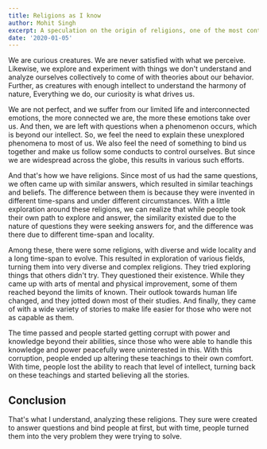 ```yaml
---
title: Religions as I know
author: Mohit Singh
excerpt: A speculation on the origin of religions, one of the most controversial concepts of human history.
date: '2020-01-05'
---
```


We are curious creatures. We are never satisfied with what we perceive. Likewise, we explore and experiment with things we don't understand and analyze ourselves collectively to come of with theories about our behavior. Further, as creatures with enough intellect to understand the harmony of nature, Everything we do, our curiosity is what drives us.

We are not perfect, and we suffer from our limited life and interconnected emotions, the more connected we are, the more these emotions take over us. And then, we are left with questions when a phenomenon occurs, which is beyond our intellect. So, we feel the need to explain these unexplored phenomena to most of us. We also feel the need of something to bind us together and make us follow some conducts to control ourselves. But since we are widespread across the globe, this results in various such efforts.

And that's how we have religions. Since most of us had the same questions, we often came up with similar answers, which resulted in similar teachings and beliefs. The difference between them is because they were invented in different time-spans and under different circumstances. With a little exploration around these religions, we can realize that while people took their own path to explore and answer, the similarity existed due to the nature of questions they were seeking answers for, and the difference was there due to different time-span and locality.

Among these, there were some religions, with diverse and wide locality and a long time-span to evolve. This resulted in exploration of various fields, turning them into very diverse and complex religions. They tried exploring things that others didn't try. They questioned their existence. While they came up with arts of mental and physical improvement, some of them reached beyond the limits of known. Their outlook towards human life changed, and they jotted down most of their studies. And finally, they came of with a wide variety of stories to make life easier for those who were not as capable as them.

The time passed and people started getting corrupt with power and knowledge beyond their abilities, since those who were able to handle this knowledge and power peacefully were uninterested in this. With this corruption, people ended up altering these teachings to their own comfort. With time, people lost the ability to reach that level of intellect, turning back on these teachings and started believing all the stories.

## Conclusion

That's what I understand, analyzing these religions. They sure were created to answer questions and bind people at first, but with time, people turned them into the very problem they were trying to solve.
